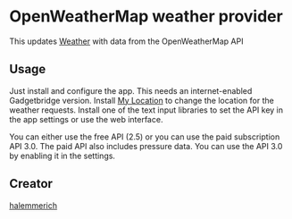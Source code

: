 # OpenWeatherMap weather provider

This updates [Weather](https://banglejs.com/apps/#weather) with data from the OpenWeatherMap API

## Usage

Just install and configure the app. This needs an internet-enabled Gadgetbridge version.
Install [My Location](https://banglejs.com/apps/#mylocation) to change the location for the weather requests.
Install one of the text input libraries to set the API key in the app settings or use the web interface.

You can either use the free API (2.5) or you can use the paid subscription API 3.0.
The paid API also includes pressure data. You can use the API 3.0 by enabling it in
the settings.

## Creator

[halemmerich](https://github.com/halemmerich)
